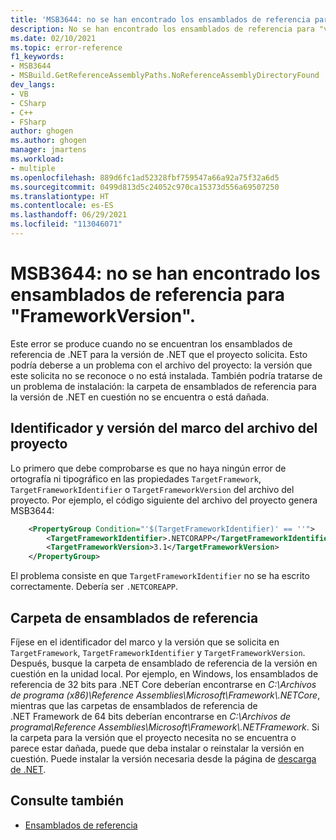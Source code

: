 ```yaml
---
title: 'MSB3644: no se han encontrado los ensamblados de referencia para "version".'
description: No se han encontrado los ensamblados de referencia para "version". Para resolver este problema, instale el paquete de desarrollador (SDK o paquete de compatibilidad) de esta versión del marco o redestine la aplicación. Puede descargar los paquetes de desarrollador de .NET Framework en https://aka.ms/msbuild/developerpacks.
ms.date: 02/10/2021
ms.topic: error-reference
f1_keywords:
- MSB3644
- MSBuild.GetReferenceAssemblyPaths.NoReferenceAssemblyDirectoryFound
dev_langs:
- VB
- CSharp
- C++
- FSharp
author: ghogen
ms.author: ghogen
manager: jmartens
ms.workload:
- multiple
ms.openlocfilehash: 889d6fc1ad52328fbf759547a66a92a75f32a6d5
ms.sourcegitcommit: 0499d813d5c24052c970ca15373d556a69507250
ms.translationtype: HT
ms.contentlocale: es-ES
ms.lasthandoff: 06/29/2021
ms.locfileid: "113046071"
---
```

# <a name="msb3644-the-reference-assemblies-for-frameworkversion-were-not-found"></a>MSB3644: no se han encontrado los ensamblados de referencia para "FrameworkVersion".

Este error se produce cuando no se encuentran los ensamblados de referencia de .NET para la versión de .NET que el proyecto solicita. Esto podría deberse a un problema con el archivo del proyecto: la versión que este solicita no se reconoce o no está instalada. También podría tratarse de un problema de instalación: la carpeta de ensamblados de referencia para la versión de .NET en cuestión no se encuentra o está dañada.

## <a name="project-file-framework-identifier-and-version"></a>Identificador y versión del marco del archivo del proyecto

Lo primero que debe comprobarse es que no haya ningún error de ortografía ni tipográfico en las propiedades `TargetFramework`, `TargetFrameworkIdentifier` o `TargetFrameworkVersion` del archivo del proyecto. Por ejemplo, el código siguiente del archivo del proyecto genera MSB3644:

```xml
    <PropertyGroup Condition="'$(TargetFrameworkIdentifier)' == ''">
        <TargetFrameworkIdentifier>.NETCORAPP</TargetFrameworkIdentifier>
        <TargetFrameworkVersion>3.1</TargetFrameworkVersion>
    </PropertyGroup>
```

El problema consiste en que `TargetFrameworkIdentifier` no se ha escrito correctamente. Debería ser `.NETCOREAPP`.

## <a name="reference-assemblies-folder"></a>Carpeta de ensamblados de referencia

Fíjese en el identificador del marco y la versión que se solicita en `TargetFramework`, `TargetFrameworkIdentifier` y `TargetFrameworkVersion`. Después, busque la carpeta de ensamblado de referencia de la versión en cuestión en la unidad local.  Por ejemplo, en Windows, los ensamblados de referencia de 32 bits para .NET Core deberían encontrarse en *C:\Archivos de programa (x86)\Reference Assemblies\Microsoft\Framework\\.NETCore*, mientras que las carpetas de ensamblados de referencia de .NET Framework de 64 bits deberían encontrarse en *C:\Archivos de programa\Reference Assemblies\Microsoft\Framework\\.NETFramework*. Si la carpeta para la versión que el proyecto necesita no se encuentra o parece estar dañada, puede que deba instalar o reinstalar la versión en cuestión. Puede instalar la versión necesaria desde la página de [descarga de .NET](https://dotnet.microsoft.com/download/).

## <a name="see-also"></a>Consulte también

- [Ensamblados de referencia](/dotnet/standard/assembly/reference-assemblies)
